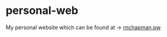 # personal-web
My personal website which can be found at -> <a href="http://www.rnchapman.pw">rnchapman.pw</a> 